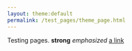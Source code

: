 ```yaml
---
layout: theme:default
permalink: /test_pages/theme_page.html
---
```


Testing pages. **strong** *emphasized* [a link](http://example.com)
